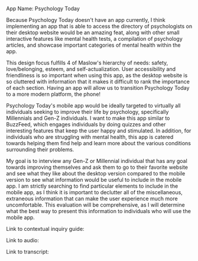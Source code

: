 App Name: Psychology Today  

Because Psychology Today doesn't have an app currently, I think implementing an app that is able to access the directory of psychologists on their desktop website would be an amazing feat, along with other small interactive features like mental health tests, a compilation of psychology articles, and showcase important categories of mental health within the app. 

This design focus fulfills 4 of Maslow's hierarchy of needs: safety, love/belonging, esteem, and self-actualization. User accessibility and friendliness is so important when using this app, as the desktop website is so cluttered with information that it makes it difficult to rank the importance of each section. Having an app will allow us to transition Psychology Today to a more modern platform, the phone!

Psychology Today's mobile app would be ideally targeted to virtually all individuals seeking to improve their life by psychology, specifically Millennials and Gen-Z individuals. I want to make this app similar to BuzzFeed, which engages individuals by doing quizzes and other interesting features that keep the user happy and stimulated. In addition, for individuals who are struggling with mental health, this app is catered towards helping them find help and learn more about the various conditions surrounding their problems. 

My goal is to interview any Gen-Z or Millennial individual that has any goal towards improving themselves and ask them to go to their favorite website and see what they like about the desktop version compared to the mobile version to see what information would be useful to include in the mobile app. I am strictly searching to find particular elements to include in the mobile app, as I think it is important to declutter all of the miscellaneous, extraneous information that can make the user experience much more uncomfortable. This evaluation will be comprehensive, as I will determine what the best way to present this information to individuals who will use the mobile app.

Link to contextual inquiry guide:

Link to audio:

Link to transcript:
